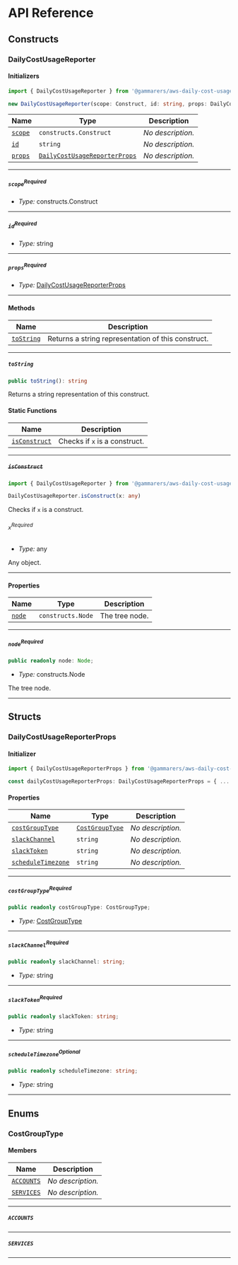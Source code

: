 # API Reference <a name="API Reference" id="api-reference"></a>

## Constructs <a name="Constructs" id="Constructs"></a>

### DailyCostUsageReporter <a name="DailyCostUsageReporter" id="@gammarers/aws-daily-cost-usage-reporter.DailyCostUsageReporter"></a>

#### Initializers <a name="Initializers" id="@gammarers/aws-daily-cost-usage-reporter.DailyCostUsageReporter.Initializer"></a>

```typescript
import { DailyCostUsageReporter } from '@gammarers/aws-daily-cost-usage-reporter'

new DailyCostUsageReporter(scope: Construct, id: string, props: DailyCostUsageReporterProps)
```

| **Name** | **Type** | **Description** |
| --- | --- | --- |
| <code><a href="#@gammarers/aws-daily-cost-usage-reporter.DailyCostUsageReporter.Initializer.parameter.scope">scope</a></code> | <code>constructs.Construct</code> | *No description.* |
| <code><a href="#@gammarers/aws-daily-cost-usage-reporter.DailyCostUsageReporter.Initializer.parameter.id">id</a></code> | <code>string</code> | *No description.* |
| <code><a href="#@gammarers/aws-daily-cost-usage-reporter.DailyCostUsageReporter.Initializer.parameter.props">props</a></code> | <code><a href="#@gammarers/aws-daily-cost-usage-reporter.DailyCostUsageReporterProps">DailyCostUsageReporterProps</a></code> | *No description.* |

---

##### `scope`<sup>Required</sup> <a name="scope" id="@gammarers/aws-daily-cost-usage-reporter.DailyCostUsageReporter.Initializer.parameter.scope"></a>

- *Type:* constructs.Construct

---

##### `id`<sup>Required</sup> <a name="id" id="@gammarers/aws-daily-cost-usage-reporter.DailyCostUsageReporter.Initializer.parameter.id"></a>

- *Type:* string

---

##### `props`<sup>Required</sup> <a name="props" id="@gammarers/aws-daily-cost-usage-reporter.DailyCostUsageReporter.Initializer.parameter.props"></a>

- *Type:* <a href="#@gammarers/aws-daily-cost-usage-reporter.DailyCostUsageReporterProps">DailyCostUsageReporterProps</a>

---

#### Methods <a name="Methods" id="Methods"></a>

| **Name** | **Description** |
| --- | --- |
| <code><a href="#@gammarers/aws-daily-cost-usage-reporter.DailyCostUsageReporter.toString">toString</a></code> | Returns a string representation of this construct. |

---

##### `toString` <a name="toString" id="@gammarers/aws-daily-cost-usage-reporter.DailyCostUsageReporter.toString"></a>

```typescript
public toString(): string
```

Returns a string representation of this construct.

#### Static Functions <a name="Static Functions" id="Static Functions"></a>

| **Name** | **Description** |
| --- | --- |
| <code><a href="#@gammarers/aws-daily-cost-usage-reporter.DailyCostUsageReporter.isConstruct">isConstruct</a></code> | Checks if `x` is a construct. |

---

##### ~~`isConstruct`~~ <a name="isConstruct" id="@gammarers/aws-daily-cost-usage-reporter.DailyCostUsageReporter.isConstruct"></a>

```typescript
import { DailyCostUsageReporter } from '@gammarers/aws-daily-cost-usage-reporter'

DailyCostUsageReporter.isConstruct(x: any)
```

Checks if `x` is a construct.

###### `x`<sup>Required</sup> <a name="x" id="@gammarers/aws-daily-cost-usage-reporter.DailyCostUsageReporter.isConstruct.parameter.x"></a>

- *Type:* any

Any object.

---

#### Properties <a name="Properties" id="Properties"></a>

| **Name** | **Type** | **Description** |
| --- | --- | --- |
| <code><a href="#@gammarers/aws-daily-cost-usage-reporter.DailyCostUsageReporter.property.node">node</a></code> | <code>constructs.Node</code> | The tree node. |

---

##### `node`<sup>Required</sup> <a name="node" id="@gammarers/aws-daily-cost-usage-reporter.DailyCostUsageReporter.property.node"></a>

```typescript
public readonly node: Node;
```

- *Type:* constructs.Node

The tree node.

---


## Structs <a name="Structs" id="Structs"></a>

### DailyCostUsageReporterProps <a name="DailyCostUsageReporterProps" id="@gammarers/aws-daily-cost-usage-reporter.DailyCostUsageReporterProps"></a>

#### Initializer <a name="Initializer" id="@gammarers/aws-daily-cost-usage-reporter.DailyCostUsageReporterProps.Initializer"></a>

```typescript
import { DailyCostUsageReporterProps } from '@gammarers/aws-daily-cost-usage-reporter'

const dailyCostUsageReporterProps: DailyCostUsageReporterProps = { ... }
```

#### Properties <a name="Properties" id="Properties"></a>

| **Name** | **Type** | **Description** |
| --- | --- | --- |
| <code><a href="#@gammarers/aws-daily-cost-usage-reporter.DailyCostUsageReporterProps.property.costGroupType">costGroupType</a></code> | <code><a href="#@gammarers/aws-daily-cost-usage-reporter.CostGroupType">CostGroupType</a></code> | *No description.* |
| <code><a href="#@gammarers/aws-daily-cost-usage-reporter.DailyCostUsageReporterProps.property.slackChannel">slackChannel</a></code> | <code>string</code> | *No description.* |
| <code><a href="#@gammarers/aws-daily-cost-usage-reporter.DailyCostUsageReporterProps.property.slackToken">slackToken</a></code> | <code>string</code> | *No description.* |
| <code><a href="#@gammarers/aws-daily-cost-usage-reporter.DailyCostUsageReporterProps.property.scheduleTimezone">scheduleTimezone</a></code> | <code>string</code> | *No description.* |

---

##### `costGroupType`<sup>Required</sup> <a name="costGroupType" id="@gammarers/aws-daily-cost-usage-reporter.DailyCostUsageReporterProps.property.costGroupType"></a>

```typescript
public readonly costGroupType: CostGroupType;
```

- *Type:* <a href="#@gammarers/aws-daily-cost-usage-reporter.CostGroupType">CostGroupType</a>

---

##### `slackChannel`<sup>Required</sup> <a name="slackChannel" id="@gammarers/aws-daily-cost-usage-reporter.DailyCostUsageReporterProps.property.slackChannel"></a>

```typescript
public readonly slackChannel: string;
```

- *Type:* string

---

##### `slackToken`<sup>Required</sup> <a name="slackToken" id="@gammarers/aws-daily-cost-usage-reporter.DailyCostUsageReporterProps.property.slackToken"></a>

```typescript
public readonly slackToken: string;
```

- *Type:* string

---

##### `scheduleTimezone`<sup>Optional</sup> <a name="scheduleTimezone" id="@gammarers/aws-daily-cost-usage-reporter.DailyCostUsageReporterProps.property.scheduleTimezone"></a>

```typescript
public readonly scheduleTimezone: string;
```

- *Type:* string

---



## Enums <a name="Enums" id="Enums"></a>

### CostGroupType <a name="CostGroupType" id="@gammarers/aws-daily-cost-usage-reporter.CostGroupType"></a>

#### Members <a name="Members" id="Members"></a>

| **Name** | **Description** |
| --- | --- |
| <code><a href="#@gammarers/aws-daily-cost-usage-reporter.CostGroupType.ACCOUNTS">ACCOUNTS</a></code> | *No description.* |
| <code><a href="#@gammarers/aws-daily-cost-usage-reporter.CostGroupType.SERVICES">SERVICES</a></code> | *No description.* |

---

##### `ACCOUNTS` <a name="ACCOUNTS" id="@gammarers/aws-daily-cost-usage-reporter.CostGroupType.ACCOUNTS"></a>

---


##### `SERVICES` <a name="SERVICES" id="@gammarers/aws-daily-cost-usage-reporter.CostGroupType.SERVICES"></a>

---

